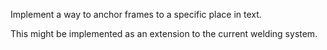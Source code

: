 Implement a way to anchor frames to a specific place in text.

This might be implemented as an extension to the current welding system.

